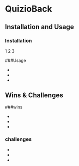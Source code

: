 # QuizioBack

## Installation and Usage

### Installation

1
2
3

###Usage

-
-
-

## Wins & Challenges

###wins

-
-
-

### challenges

-
-
-
